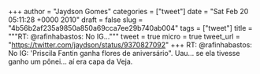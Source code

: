 
+++
author = "Jaydson Gomes"
categories = ["tweet"]
date = "Sat Feb 20 05:11:28 +0000 2010"
draft = false
slug = "4b56b2af235a9850a850a69cca7ee29b740ab004"
tags = ["tweet"]
title = """RT: @rafinhabastos: No IG..."""
tweet = true
micro = true
tweet_url = "https://twitter.com/jaydson/status/9370827092"
+++
RT: @rafinhabastos: No IG: 'Priscila Fantin ganha flores de aniversário". Uau... se ela tivesse ganho um pônei... aí era capa da Veja.
